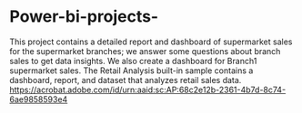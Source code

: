 # Power-bi-projects-
This project contains a detailed report and dashboard of supermarket sales for the supermarket branches; we answer some questions about branch sales to get data insights. We also create a dashboard for Branch1 supermarket sales. The Retail Analysis built-in sample contains a dashboard, report, and dataset that analyzes retail sales data.
https://acrobat.adobe.com/id/urn:aaid:sc:AP:68c2e12b-2361-4b7d-8c74-6ae9858593e4
